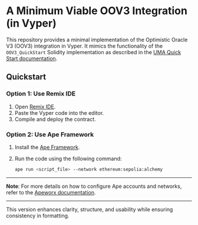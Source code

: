 
# A Minimum Viable OOV3 Integration (in Vyper)

This repository provides a minimal implementation of the Optimistic Oracle V3 (OOV3) integration in Vyper. It mimics the functionality of the `OOV3_QuickStart` Solidity implementation as described in the [UMA Quick Start documentation](https://dev.to/mosesmuwawu/how-to-compile-deploy-and-interact-with-smart-contracts-using-apeworxape-and-vs-code-4hie).

## Quickstart

### Option 1: Use Remix IDE

1. Open [Remix IDE](https://remix.ethereum.org).
2. Paste the Vyper code into the editor.
3. Compile and deploy the contract.

### Option 2: Use Ape Framework

1. Install the [Ape Framework](https://docs.apeworx.io/ape/stable/userguides/accounts.html).
2. Run the code using the following command:

   ```bash
   ape run <script_file> --network ethereum:sepolia:alchemy
   ```

---

**Note**: For more details on how to configure Ape accounts and networks, refer to the [Apeworx documentation](https://docs.apeworx.io/ape/stable/userguides/accounts.html).

---

This version enhances clarity, structure, and usability while ensuring consistency in formatting.
